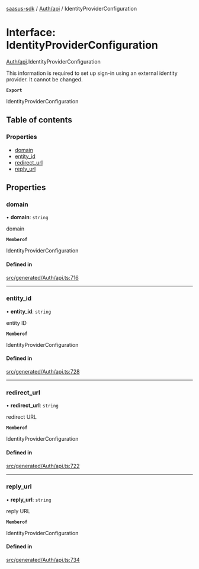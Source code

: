 [saasus-sdk](../README.md) / [Auth/api](../modules/Auth_api.md) / IdentityProviderConfiguration

# Interface: IdentityProviderConfiguration

[Auth/api](../modules/Auth_api.md).IdentityProviderConfiguration

This information is required to set up sign-in using an external identity provider. It cannot be changed.

**`Export`**

IdentityProviderConfiguration

## Table of contents

### Properties

- [domain](Auth_api.IdentityProviderConfiguration.md#domain)
- [entity\_id](Auth_api.IdentityProviderConfiguration.md#entity_id)
- [redirect\_url](Auth_api.IdentityProviderConfiguration.md#redirect_url)
- [reply\_url](Auth_api.IdentityProviderConfiguration.md#reply_url)

## Properties

### domain

• **domain**: `string`

domain

**`Memberof`**

IdentityProviderConfiguration

#### Defined in

[src/generated/Auth/api.ts:716](https://github.com/saasus-platform/saasus-sdk-javascript/blob/997c544/src/generated/Auth/api.ts#L716)

___

### entity\_id

• **entity\_id**: `string`

entity ID

**`Memberof`**

IdentityProviderConfiguration

#### Defined in

[src/generated/Auth/api.ts:728](https://github.com/saasus-platform/saasus-sdk-javascript/blob/997c544/src/generated/Auth/api.ts#L728)

___

### redirect\_url

• **redirect\_url**: `string`

redirect URL

**`Memberof`**

IdentityProviderConfiguration

#### Defined in

[src/generated/Auth/api.ts:722](https://github.com/saasus-platform/saasus-sdk-javascript/blob/997c544/src/generated/Auth/api.ts#L722)

___

### reply\_url

• **reply\_url**: `string`

reply URL

**`Memberof`**

IdentityProviderConfiguration

#### Defined in

[src/generated/Auth/api.ts:734](https://github.com/saasus-platform/saasus-sdk-javascript/blob/997c544/src/generated/Auth/api.ts#L734)
